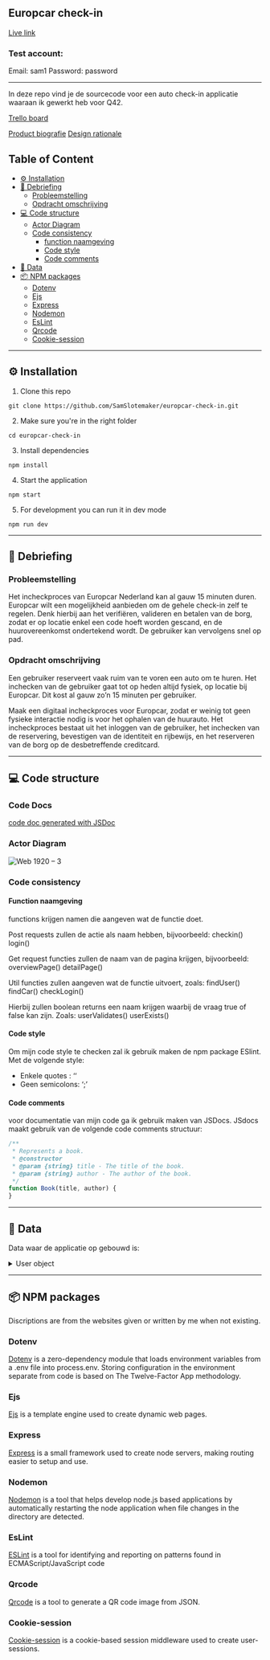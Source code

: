 ## Europcar check-in

[Live link](https://europcar-checkin.herokuapp.com/)

### Test account:
Email: sam1
Password: password

--- 

In deze repo vind je de sourcecode voor een auto check-in applicatie waaraan ik gewerkt heb voor Q42. 

[Trello board](https://trello.com/b/M7rEyn08/europcar-check-in) 

[Product biografie](https://github.com/SamSlotemaker/europcar-check-in/blob/master/productbiografie.pdf)
[Design rationale](https://github.com/SamSlotemaker/europcar-check-in/blob/master/design-rationale.pdf)

## Table of Content
- [:gear: Installation](#-gear--installation)
- [:book: Debriefing](#-book--debriefing)
  * [Probleemstelling](#probleemstelling)
  * [Opdracht omschrijving](#opdracht-omschrijving)
- [:computer: Code structure](#computer-code-structure)
  * [Actor Diagram](#actor-diagram)
  * [Code consistency](#code-consistency)
    + [function naamgeving](#function-naamgeving)
    + [Code style](#code-style)
    + [Code comments](#code-comments)
- [:minidisc: Data](#minidisc-data)
- [:package: NPM packages](#-package--npm-packages)
  * [Dotenv](#dotenv)
  * [Ejs](#ejs)
  * [Express](#express)
  * [Nodemon](#nodemon)
  * [EsLint](#eslint)
  * [Qrcode](#qrcode)
  * [Cookie-session](#cookie-session)

---

## :gear: Installation
1. Clone this repo
```
git clone https://github.com/SamSlotemaker/europcar-check-in.git
```
2. Make sure you're in the right folder
```
cd europcar-check-in
```
3. Install dependencies
```
npm install
```
4. Start the application
```
npm start
```
5. For development you can run it in dev mode
```
npm run dev
```

---


## :book: Debriefing

### Probleemstelling
Het incheckproces van Europcar Nederland kan al gauw 15 minuten duren. Europcar wilt een mogelijkheid aanbieden om de gehele check-in zelf te regelen. Denk hierbij aan het verifiëren, valideren en betalen van de borg, zodat er op locatie enkel een code hoeft worden gescand, en de huurovereenkomst ondertekend wordt. De gebruiker kan vervolgens snel op pad.

### Opdracht omschrijving
Een gebruiker reserveert vaak ruim van te voren een auto om te huren. Het inchecken van de gebruiker gaat tot op heden altijd fysiek, op locatie bij Europcar. Dit kost al gauw zo’n 15 minuten per gebruiker. 

Maak een digitaal incheckproces voor Europcar, zodat er weinig tot geen fysieke interactie nodig is voor het ophalen van de huurauto. Het incheckproces bestaat uit het inloggen van de gebruiker, het inchecken van de reservering, bevestigen van de identiteit en rijbewijs, en het reserveren van de borg op de desbetreffende creditcard. 

---
## :computer: Code structure

### Code Docs
[code doc generated with JSDoc](https://samslotemaker.github.io/europcar-check-in/docs/codeDoc/index.html)

### Actor Diagram
![Web 1920 – 3](https://user-images.githubusercontent.com/60625329/121935435-b7cdf680-cd48-11eb-8985-4320c89e5196.png)

### Code consistency

#### Function naamgeving
functions krijgen namen die aangeven wat de functie doet. 

Post requests zullen de actie als naam hebben, bijvoorbeeld: 
checkin()
login()

Get request functies zullen de naam van de pagina krijgen, bijvoorbeeld:
overviewPage()
detailPage()

Util functies zullen aangeven wat de functie uitvoert, zoals: 
findUser()
findCar()
checkLogin()

Hierbij zullen boolean returns een naam krijgen waarbij de vraag true of false kan zijn. Zoals:
userValidates() 
userExists()

#### Code style
Om mijn code style te checken zal ik gebruik maken de npm package ESlint. Met de volgende style:
- Enkele quotes : ‘‘
- Geen semicolons: ‘;’

#### Code comments 

voor documentatie van mijn code ga ik gebruik maken van JSDocs. JSdocs maakt gebruik van de volgende code comments structuur: 

```js 
/**
 * Represents a book.
 * @constructor
 * @param {string} title - The title of the book.
 * @param {string} author - The author of the book.
 */
function Book(title, author) {
}
```

---

## :minidisc: Data
Data waar de applicatie op gebouwd is:
<details>
<summary>User object</summary>

```js 

    {
        name: 'Sam Slotemaker',
        birthDate: '06-01-2000',
        email: 'test',
        password: 'password',
        adress: {
            city: 'Heiloo',
            street: 'Westerweg 311',
            zip: '1922 PS',
            country: 'Nederland'
        },
        reservations: [
            {
                id: '090909',
                car: 'Ford',
                model: 'Ka',
                startRent: new Date('Juli 1, 2021 13:30:00'),
                endRent: new Date('Juli 9, 2021 16:00:00'),
                imgUrl: '/style/images/fordKa.jpg',
                allStepsComplete: false,
                checkinStarted: false,
                checkedIn: false,
                infoConfirmed: false,
                drivers: [
                    {
                        info: {
                            name: 'Sam',
                            phone: '0612425243',
                            birthDate: '06-01-2000',
                            email: 'sam.slotemaker@test.nl'
                        },

                        documentValidated: false
                    },
                ],
                depositPayed: false
            },
            {
                id: '090910',
                car: 'Fiat',
                model: 'Punto',
                startRent: new Date('Juli 3, 2021 13:30:00'),
                endRent: new Date('Juli 7, 2021 16:00:00'),
                imgUrl: '/style/images/punto.jpg',
                allStepsComplete: false,
                checkinStarted: false,
                checkedIn: false,
                infoConfirmed: false,
                drivers: [
                    {
                        info: {
                            name: 'Sam',
                            phone: '0612425243',
                            birthDate: '06-01-2000',
                            email: 'sam.slotemaker@test.nl'
                        },
                        documentValidated: false
                    },
                ],
                depositPayed: false
            }
        ]
    }
```
</details>

---

## :package: NPM packages
Discriptions are from the websites given or written by me when not existing.

### Dotenv
[Dotenv](https://www.npmjs.com/package/dotenv) is a zero-dependency module that loads environment variables from a .env file into process.env. Storing configuration in the environment separate from code is based on The Twelve-Factor App methodology.

### Ejs
[Ejs](https://www.npmjs.com/package/ejs) is a template engine used to create dynamic web pages.

### Express
[Express](https://www.npmjs.com/package/express) is a small framework used to create node servers, making routing easier to setup and use.


### Nodemon
[Nodemon](https://www.npmjs.com/package/nodemon) is a tool that helps develop node.js based applications by automatically restarting the node application when file changes in the directory are detected.

### EsLint
[ESLint](https://www.npmjs.com/package/eslint) is a tool for identifying and reporting on patterns found in ECMAScript/JavaScript code

### Qrcode
[Qrcode](https://www.npmjs.com/package/qrcode) is a tool to generate a QR code image from JSON. 

### Cookie-session
[Cookie-session](https://www.npmjs.com/package/cookie-session) is a cookie-based session middleware used to create user-sessions.


